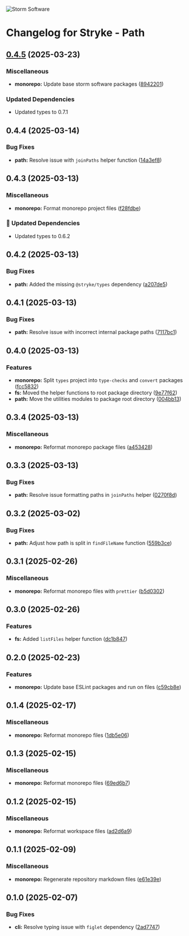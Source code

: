 ![Storm Software](https://public.storm-cdn.com/brand-banner.png)

# Changelog for Stryke - Path

## [0.4.5](https://github.com/storm-software/stryke/releases/tag/path%400.4.5) (2025-03-23)

### Miscellaneous

- **monorepo:** Update base storm software packages
  ([8942201](https://github.com/storm-software/stryke/commit/8942201))

### Updated Dependencies

- Updated types to 0.7.1

## 0.4.4 (2025-03-14)

### Bug Fixes

- **path:** Resolve issue with `joinPaths` helper function
  ([14a3ef8](https://github.com/storm-software/stryke/commit/14a3ef8))

## 0.4.3 (2025-03-13)

### Miscellaneous

- **monorepo:** Format monorepo project files
  ([f28fdbe](https://github.com/storm-software/stryke/commit/f28fdbe))

### 🧱 Updated Dependencies

- Updated types to 0.6.2

## 0.4.2 (2025-03-13)

### Bug Fixes

- **path:** Added the missing `@stryke/types` dependency
  ([a207de5](https://github.com/storm-software/stryke/commit/a207de5))

## 0.4.1 (2025-03-13)

### Bug Fixes

- **path:** Resolve issue with incorrect internal package paths
  ([7117bc1](https://github.com/storm-software/stryke/commit/7117bc1))

## 0.4.0 (2025-03-13)

### Features

- **monorepo:** Split `types` project into `type-checks` and `convert` packages
  ([fcc5832](https://github.com/storm-software/stryke/commit/fcc5832))
- **fs:** Moved the helper functions to root package directory
  ([9e77f62](https://github.com/storm-software/stryke/commit/9e77f62))
- **path:** Move the utilities modules to package root directory
  ([004bb13](https://github.com/storm-software/stryke/commit/004bb13))

## 0.3.4 (2025-03-13)

### Miscellaneous

- **monorepo:** Reformat monorepo package files
  ([a453428](https://github.com/storm-software/stryke/commit/a453428))

## 0.3.3 (2025-03-13)

### Bug Fixes

- **path:** Resolve issue formatting paths in `joinPaths` helper
  ([0270f8d](https://github.com/storm-software/stryke/commit/0270f8d))

## 0.3.2 (2025-03-02)

### Bug Fixes

- **path:** Adjust how path is split in `findFileName` function
  ([559b3ce](https://github.com/storm-software/stryke/commit/559b3ce))

## 0.3.1 (2025-02-26)

### Miscellaneous

- **monorepo:** Reformat monorepo files with `prettier`
  ([b5d0302](https://github.com/storm-software/stryke/commit/b5d0302))

## 0.3.0 (2025-02-26)

### Features

- **fs:** Added `listFiles` helper function
  ([dc1b847](https://github.com/storm-software/stryke/commit/dc1b847))

## 0.2.0 (2025-02-23)

### Features

- **monorepo:** Update base ESLint packages and run on files
  ([c59cb8e](https://github.com/storm-software/stryke/commit/c59cb8e))

## 0.1.4 (2025-02-17)

### Miscellaneous

- **monorepo:** Reformat monorepo files
  ([1db5e06](https://github.com/storm-software/stryke/commit/1db5e06))

## 0.1.3 (2025-02-15)

### Miscellaneous

- **monorepo:** Reformat monorepo files
  ([69ed6b7](https://github.com/storm-software/stryke/commit/69ed6b7))

## 0.1.2 (2025-02-15)

### Miscellaneous

- **monorepo:** Reformat workspace files
  ([ad2d6a9](https://github.com/storm-software/stryke/commit/ad2d6a9))

## 0.1.1 (2025-02-09)

### Miscellaneous

- **monorepo:** Regenerate repository markdown files
  ([e61e39e](https://github.com/storm-software/stryke/commit/e61e39e))

## 0.1.0 (2025-02-07)

### Bug Fixes

- **cli:** Resolve typing issue with `figlet` dependency
  ([2ad7747](https://github.com/storm-software/stryke/commit/2ad7747))

